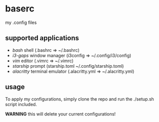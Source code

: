 # baserc
my .config files

## supported applications
* *bash* shell (.bashrc => ~/.bashrc)
* *i3-gaps* window manager (i3config => ~/.config/i3/config)
* *vim* editor (.vimrc => ~/.vimrc)
* *starship* prompt (starship.toml ~/.config/starship.toml)
* *alacritty* terminal emulator (.alacritty.yml => ~/.alacritty.yml)

## usage ##
To apply my configurations, simply clone the repo and run the ./setup.sh script included.

**WARNING** this will delete your current configurations!
